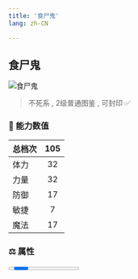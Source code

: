 ```yaml
---
title: '食尸鬼'
lang: zh-CN

---
```


<RouterBack />

## 食尸鬼

![食尸鬼](https://user-images.githubusercontent.com/78347270/115939424-0ee9e480-a4d9-11eb-84ac-37cce382abaa.gif) 

> 不死系 , 2级普通图鉴 <Card /> , 可封印 ✅ 


### 💪 能力数值

| 总档次       | 105            |
| :----------- |:-------------:|
| 体力      | 32   <Stars :number="3" />  |
| 力量      | 32   <Stars :number="3" />  |
| 防御      | 17  <Stars :number="1.5" />  | 
| 敏捷      | 7  <Stars :number="0.5" />  | 
| 魔法      | 17  <Stars :number="1.5" />   | 


### ⚖️ 属性


<Progress earth :number="0" />

<Progress water :number="0" />

<Progress fire :number="6" />

<Progress wind :number="4" />

### ✨ 技能栏 <Strong>9个</Strong>

- 攻击
- 防御
- 战栗袭心 Lv1

### 👶 1级出现点

- 奇利村域阿鲁巴斯洞窟最上层(阿鲁巴斯前的楼梯上去后全区域出现)； 请参考任务 :scroll: 誘拐事件



